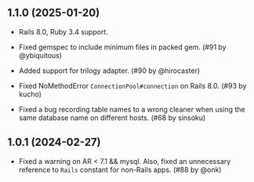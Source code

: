 ## 1.1.0 (2025-01-20)

* Rails 8.0, Ruby 3.4 support.

* Fixed gemspec to include minimum files in packed gem. (#91 by @ybiquitous)

* Added support for trilogy adapter. (#90 by @hirocaster)

* Fixed NoMethodError `ConnectionPool#connection` on Rails 8.0. (#93 by kucho)

* Fixed a bug recording table names to a wrong cleaner when using the same database name on different hosts. (#68 by sinsoku)


## 1.0.1 (2024-02-27)

* Fixed a warning on AR < 7.1 && mysql. Also, fixed an unnecessary reference to `Rails` constant for non-Rails apps. (#88 by @onk)
